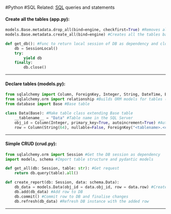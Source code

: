 #Python #SQL
Related: [SQL](SQL) queries and statements
#### Create all the tables (app.py):

```python
models.Base.metadata.drop_all(bind=engine, checkfirst=True) #Removes all previously made tables. Only necessary for frequent schema changes
models.Base.metadata.create_all(bind=engine) #Creates all the tables based on their metadata

def get_db(): #Func to return local session of DB as dependency and close after use
    db = SessionLocal()
    try:
        yield db
    finally:
        db.close()
```
________________________________
#### Declare tables (models.py):

```python 
from sqlalchemy import Column, ForeignKey, Integer, String, DateTime, BigInteger, Time #Datatypes supported
from sqlalchemy.orm import relationship #Builds ORM models for tables (. notation)
from database import Base #Base table

class Data(Base): #Make table class extending Base table
    __tablename__ = "Data" #Table name in the SQL Server
    obj_id = Column(Integer, primary_key=True, autoincrement=True) #Auto increasing primary key
    row = Column(String(64), nullable=False, ForeignKey("<tablename>.<column>")) #Row with properties and foreign key
```
________
#### Simple CRUD (crud.py):

```python
from sqlalchemy.orm import Session #Get the DB session as dependency
import models, schema #Import table structure and pydantic models

def get_all(db: Session, table: str): #Get request
    return db.query(table).all()

def create_report(db: Session, data: schema.Data):
    db_data = models.Data(obj_id = data.obj_id, row = data.row) #Create table row
    db.add(db_data) #Add row to DB
    db.commit() #Commit row to DB and finalise changes
    db.refresh(db_data) #Refresh DB instance with the added row
```
___________________________
